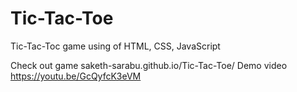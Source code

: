 # Tic-Tac-Toe
Tic-Tac-Toc game using of HTML, CSS, JavaScript

Check out game saketh-sarabu.github.io/Tic-Tac-Toe/
Demo video https://youtu.be/GcQyfcK3eVM

